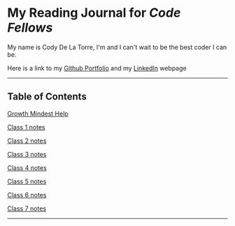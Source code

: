 # My Reading Journal for *Code Fellows*

My name is Cody De La Torre, I'm and I can't wait to be the best coder I can be.

 Here is a link to my [Github Portfolio](https://github.com/CodyDeLaTorre) and my [LinkedIn](https://www.linkedin.com/in/cody-de-la-torre/) webpage

---

## Table of Contents

[Growth Mindest Help](102/growth-mindest.md)

[Class 1 notes](102/markdown-notes.md)

[Class 2 notes](102/coders-computer-notes.md)

[Class 3 notes](102/revisions-cloud.md)

[Class 4 notes](102/structure-webpages.md)

[Class 5 notes](102/read-5.md)

[Class 6 notes](102/read-6.md)

[Class 7 notes](102/read-7.md)

---
